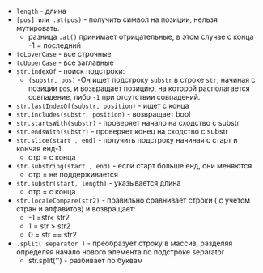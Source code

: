 
- `length` - длина
- `[pos] или .at(pos)` - получить символ на позиции, нельзя мутировать.
	- разница `.at()` принимает отрицательные, в этом случае с конца -1 = последний
- `toLoverCase` - все строчные
- `toUpperCase` - все заглавные
- `str.indexOf` - поиск подстроки:
	- `(substr, pos)` -Он ищет подстроку `substr` в строке `str`, начиная с позиции `pos`, и возвращает позицию, на которой располагается совпадение, либо `-1` при отсутствии совпадений.
- `str.lastIndexOf(substr, position)` - ищет с конца
- `str.includes(substr, position)` - возвращает bool
- `str.startsWith(substr)` - проверяет начало на сходство с substr
- `str.endsWith(substr)` - проверяет конец на сходство с substr
- `str.slice(start , end)` - получить подстроку начиная с старт и кончая енд-1
	- отр = с конца
- `str.substring(start , end)` - если старт больше енд, они меняются
	- отр = не поддерживается
- `str.substr(start, length)` - указывается длина
	- отр = с конца
- `str.localeCompare(str2)` - правильно сравнивает строки ( с учетом стран и алфавитов) и возвращает:
	- -1 =str< str2
	- 1 = str > str2
	- 0 = str == str2
- `.split( separator )` - преобразует строку в массив, разделяя определяя начало нового элемента по подстроке separator
	- str.split('') - разбивает по буквам